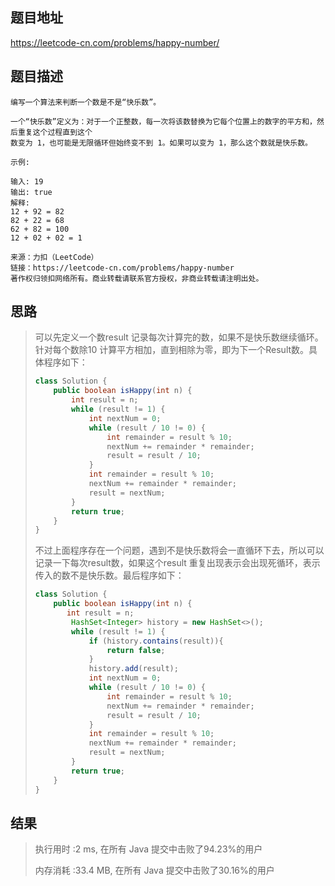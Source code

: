 
## 题目地址
https://leetcode-cn.com/problems/happy-number/

## 题目描述
```
编写一个算法来判断一个数是不是“快乐数”。

一个“快乐数”定义为：对于一个正整数，每一次将该数替换为它每个位置上的数字的平方和，然后重复这个过程直到这个
数变为 1，也可能是无限循环但始终变不到 1。如果可以变为 1，那么这个数就是快乐数。

示例: 

输入: 19
输出: true
解释: 
12 + 92 = 82
82 + 22 = 68
62 + 82 = 100
12 + 02 + 02 = 1

来源：力扣（LeetCode）
链接：https://leetcode-cn.com/problems/happy-number
著作权归领扣网络所有。商业转载请联系官方授权，非商业转载请注明出处。
```

## 思路

>   可以先定义一个数result 记录每次计算完的数，如果不是快乐数继续循环。针对每个数除10 计算平方相加，直到相除为零，即为下一个Result数。具体程序如下：
>
>   ```java
>   class Solution {
>       public boolean isHappy(int n) {
>           int result = n;
>           while (result != 1) {
>               int nextNum = 0;
>               while (result / 10 != 0) {
>                   int remainder = result % 10;
>                   nextNum += remainder * remainder;
>                   result = result / 10;
>               }
>               int remainder = result % 10;
>               nextNum += remainder * remainder;
>               result = nextNum;
>           }
>           return true;
>       }
>   }
>   ```
>
>   不过上面程序存在一个问题，遇到不是快乐数将会一直循环下去，所以可以记录一下每次result数，如果这个result 重复出现表示会出现死循环，表示传入的数不是快乐数。最后程序如下：
>
>   ```java
>   class Solution {
>       public boolean isHappy(int n) {
>          int result = n;
>           HashSet<Integer> history = new HashSet<>();
>           while (result != 1) {
>               if (history.contains(result)){
>                   return false;
>               }
>               history.add(result);
>               int nextNum = 0;
>               while (result / 10 != 0) {
>                   int remainder = result % 10;
>                   nextNum += remainder * remainder;
>                   result = result / 10;
>               }
>               int remainder = result % 10;
>               nextNum += remainder * remainder;
>               result = nextNum;
>           }
>           return true;
>       }
>   }
>   ```

## 结果

> 执行用时 :2 ms, 在所有 Java 提交中击败了94.23%的用户
>
> 内存消耗 :33.4 MB, 在所有 Java 提交中击败了30.16%的用户
